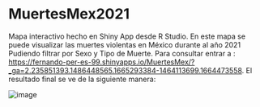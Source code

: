 # MuertesMex2021
Mapa interactivo hecho en Shiny App desde R Studio. En este mapa se puede visualizar las muertes violentas en México durante al año 2021
Pudiendo filtrar por Sexo y Tipo de Muerte. Para consultar entrar a :
https://fernando-per-es-99.shinyapps.io/MuertesMex/?_ga=2.235851393.1486448565.1665293384-1464113699.1664473558. El resultado final
se ve de la siguiente manera:

![image](https://user-images.githubusercontent.com/85140481/194805212-1978f862-c694-4a7e-8d2a-db6f4ca92a21.png)

